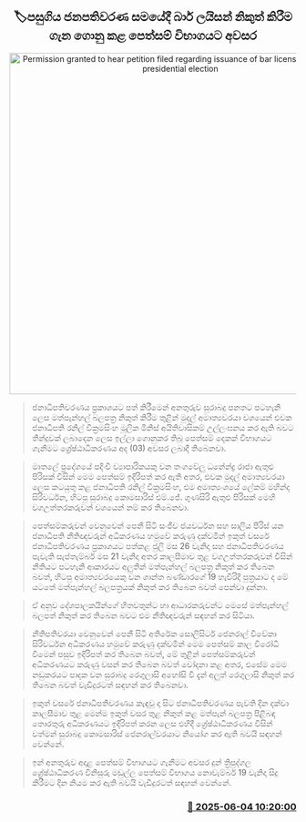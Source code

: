 <p align='center'><b><h2 align='center' title='Permission granted to hear petition filed regarding issuance of bar licenses during last presidential election'>🏷පසුගිය ජනපතිවරණ සමයේදී බාර් ලයිසන් නිකුත් කිරීම ගැන ගොනු කළ පෙත්සම් විභාගයට අවසර</h2></b></p>
<p align='center'><img src='https://helakuru.sgp1.cdn.digitaloceanspaces.com/esana/images/lib/court-2[1].jpg' width='600' alt='Permission granted to hear petition filed regarding issuance of bar licenses during last presidential election'></p>

> ජනාධිපතිවරණය ප්‍රකාශයට පත් කිරීමෙන් අනතුරුව සුරාබදු පනතට පටහැනි ලෙස මත්පැන්හල් බලපත්‍ර නිකුත් කිරීම තුළින් මුදල් අමාත්‍යවරයා වශයෙන් එවක ජනාධිපති රනිල් වික්‍රමසිංහ මූලික මිනිස් අයිතිවාසිකම් උල්ලංඝනය කර ඇති බවට තීන්දුවක් ලබාදෙන ලෙස ඉල්ලා ගොනුකර තිබූ පෙත්සම් දෙකක් විභාගයට ගැනීමට ශ්‍රේෂ්ඨාධිකරණය අද (03) අවසර ලබාදී තිබෙනවා.

> මාතලේ ප්‍රදේශයේ පදිංචි ව්‍යාපාරිකයකු වන තංගවේලු ධනේන්ද්‍ර රාජා ඇතුළු පිරිසක් විසින් මෙම පෙත්සම් ඉදිරිපත් කර ඇති අතර, එවක මුදල් අමාත්‍යවරයා ලෙස කටයුතු කළ ජනාධිපති රනිල් වික්‍රමසිංහ, එම අමාත්‍යංශයේ ලේකම් මහින්ද සිරිවර්ධන, හිටපු සුරාබදු කොමසාරිස් එම්.ජේ. ගුණසිරි ඇතුළු පිරිසක් මෙහි වගඋත්තරකරුවන් වශයෙන් නම් කර තිබෙනවා.

> පෙත්සම්කරුවන් වෙනුවෙන් පෙනී සිටි සංජීව ජයවර්ධන සහ සාලිය පීරිස් යන ජනාධිපති නීතිඥවරුන් අධිකරණය හමුවේ කරුණු දක්වමින් ඉකුත් වසරේ ජනාධිපතිවරණය ප්‍රකාශයට පත්කළ ජුලි මස 26 වැනිදා සහ ජනාධිපතිවරණය පැවැති සැප්තැම්බර් මස 21 වැනිදා අතර කාලසීමාව තුළ වගඋත්තරකරුවන් විසින් නීතියට පටහැනි ආකාරයට අලුතින් මත්පැන්හල් බලපත්‍ර නිකුත් කර තිබෙන බවත්, හිටපු අමාත්‍යවරයෙකු වන ශාන්ත බණ්ඩාරගේ 19 හැවිරිදි පුත්‍රයාට ද මේ යටතේ මත්පැන්හල් බලපත්‍රයක් නිකුත් කර තිබෙන බවත් පෙන්වා දුන්නා.

> ඒ අනුව දේශපාලකයින්ගේ හිතවතුන්ට හා ආධාරකරුවන්ට මෙසේ මත්පැන්හල් බලපත් නිකුත් කර තිබෙන බවට එම නීතිඥවරුන් සඳහන් කර සිටියා.

> නීතිපතිවරයා වෙනුවෙන් පෙනී සිටි අතිරේක සොලිසිටර් ජෙනරාල් විවේකා සිරිවර්ධන අධිකරණය හමුවේ කරුණු දක්වමින් මෙම පෙත්සම් කාල විරෝධී වීමෙන් පසුව ඉදිරිපත් කර තිබෙන බවත්, මේ තුළින් පෙත්සම්කරුවන් අධිකරණයට කරුණු වසන් කර තිබෙන බවත් චෝදනා කළ අතර, එසේම මෙම නඩුකරයට පාදක වන සුරාබදු රෙගුලාසි අහෝසි වී දැන් අලුත් රෙගුලාසි නිකුත් කර තිබෙන බවත් වැඩිදුරටත් සඳහන් කර තිබෙනවා.

> ඉකුත් වසරේ ජනාධිපතිවරණය කැඳවූ දා සිට ජනාධිපතිවරණය පැවති දින දක්වා කාලසීමාව තුළ මෙන්ම ඉකුත් වසර තුළ නිකුත් කළ මත්පැන් බලපත්‍ර පිළිබඳ තොරතුරු අධිකරණයට ඉදිරිපත් කරන ලෙස එහිදී ශ්‍රේෂ්ඨාධිකරණය විසින් වත්මන් සුරාබදු කොමසාරිස් ජෙනරාල්වරයාට නියෝග කර ඇති බවයි සඳහන් වෙන්නේ.

> ඉන් අනතුරුව අදාළ පෙත්සම් විභාගයට ගැනීමට අවසර දුන් ත්‍රිපුද්ගල ශ්‍රේෂ්ඨාධිකරණ විනිසුරු මඩුල්ල පෙත්සම් විභාගය නොවැම්බර් 19 වැනිදා සිදු කිරීමට දින නියම කර ඇති බවයි වැඩිදුරටත් සඳහන් වෙන්නේ.



<h3 align='right'><a href='https://www.helakuru.lk/esana/p/110687/'>📅 2025-06-04 10:20:00</a></h3>
